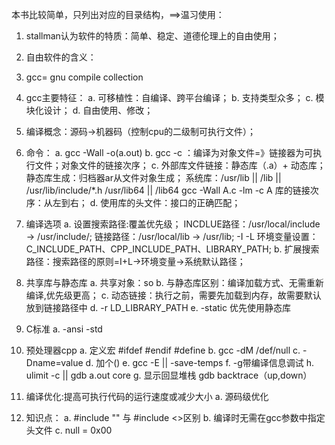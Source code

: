 本书比较简单，只列出对应的目录结构，==>温习使用：

1. stallman认为软件的特质：简单、稳定、道德伦理上的自由使用；
2. 自由软件的含义：
3. gcc= gnu compile collection
4. gcc主要特征：
	a. 可移植性：自编译、跨平台编译；
	b. 支持类型众多；
	c. 模块化设计；
	d. 自由使用、修改；
5. 编译概念：源码->机器码（控制cpu的二级制可执行文件）；
6. 命令：
	a. gcc -Wall -o(a.out)
	b. gcc -c ：编译为对象文件=》链接器为可执行文件；对象文件的链接次序；
	c. 外部库文件链接：静态库（.a）+ 动态库；
	   静态库生成：归档器ar从文件对象生成；
	   系统库：/usr/lib || /lib || /usr/lib/include/*.h /usr/lib64 || /lib64
	   gcc -Wall A.c -lm -c A
	   库的链接次序：从左到右；
	d. 使用库的头文件：接口的正确匹配；

7. 编译选项
	a. 设置搜索路径:覆盖优先级；
		INCDLUE路径：/usr/local/include -> /usr/include/;
		链接路径：/usr/local/lib -> /usr/lib;
		-I -L
		环境变量设置：C_INCLUDE_PATH、CPP_INCLUDE_PATH、LIBRARY_PATH;
	b. 扩展搜索路径：搜索路径的原则=I+L->环境变量->系统默认路径；
8. 共享库与静态库
	a. 共享对象：so
	b. 与静态库区别：编译加载方式、无需重新编译,优先级更高；
	c. 动态链接：执行之前，需要先加载到内存，故需要默认放到链接路径中
	d. -r LD_LIBRARY_PATH
	e. -static 优先使用静态库
9. C标准
	a. -ansi -std
10. 预处理器cpp
	a. 定义宏 #ifdef #endif #define 
	b. gcc -dM /def/null 
	c. -Dname=value
	d. 加个()
	e. gcc -E || -save-temps
	f. -g带编译信息调试
	h. ulimit -c || gdb a.out core 
	g. 显示回显堆栈 gdb backtrace（up,down）
11. 编译优化:提高可执行代码的运行速度或减少大小
	a. 源码级优化
9. 知识点：
	a. #include "" 与 #include <>区别
	b. 编译时无需在gcc参数中指定头文件
	c. null = 0x00